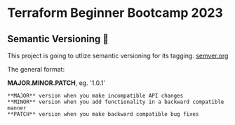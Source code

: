 # Terraform Beginner Bootcamp 2023

## Semantic Versioning :mage:

This project is going to utlize semantic versioning for its tagging.
[semver.org](https://semver.org/)

The general format:

**MAJOR.MINOR.PATCH**, eg. '1.0.1'

    **MAJOR** version when you make incompatible API changes
    **MINOR** version when you add functionality in a backward compatible manner
    **PATCH** version when you make backward compatible bug fixes
